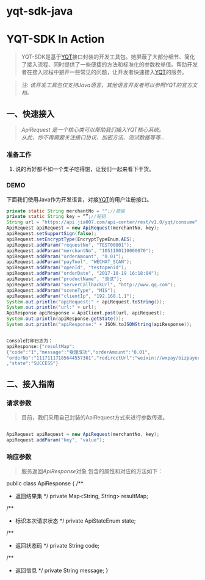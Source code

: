 # yqt-sdk-java
# YQT-SDK In Action

> YQT-SDK是基于[YQT]()接口封装的开发工具包。她屏蔽了大部分细节、简化了接入流程、同时提供了一些便捷的方法和标准化的参数枚举值。帮助开发者在接入过程中避开一些常见的问题，让开发者快速接入[YQT]()的服务。

> *注: 该开发工具包仅支持Java语言，其他语言开发者可以参照YQT的官方文档。*

## 一、快速接入

> *ApiRequest 是一个核心类可以帮助我们接入YQT核心系统。  
> 从此，你不再需要关注接口协议、加密方法、测试数据等等...*

### 准备工作

1. 说的再好都不如一个栗子吃得饱，让我们一起来看下干货。

### DEMO 

下面我们使用Java作为开发语言，对接[YQT]()的用户注册接口。

```java
private static String merchantNo = "";//商编
private static String key = “”;//秘钥
String url = "https://api.jia007.com/api-center/rest/v1.0/yqt/consume";
ApiRequest apiRequest = new ApiRequest(merchantNo, key);
apiRequest.setSupportSign(false);
apiRequest.setEncryptType(EncryptTypeEnum.AES);
apiRequest.addParam("requestNo", "TEST00001");
apiRequest.addParam("merchantNo", "1051100110000070");
apiRequest.addParam("orderAmount", "0.01");
apiRequest.addParam("payTool", "WECHAT_SCAN");
apiRequest.addParam("openId", "testopenid");
apiRequest.addParam("orderDate", "2017-10-19 16:18:04");
apiRequest.addParam("productName", "测试");
apiRequest.addParam("serverCallbackUrl", "http://www.qq.com");
apiRequest.addParam("sceneType", "MIS");
apiRequest.addParam("clientIp", "192.168.1.1");
System.out.println("apiRequest:" + apiRequest.toString());
System.out.println("url:" + url);
ApiResponse apiResponse = ApiClient.post(url, apiRequest);
System.out.println(apiResponse.getState());
System.out.println("apiResponse:" + JSON.toJSONString(apiResponse));


Console打印日志为：
apiResponse:{"resultMap":
{"code":"1","message":"受理成功","orderAmount":"0.01",
"orderNo":"11171117185644557301","redirectUrl":"weixin://wxpay/bizpayurl?pr=oyb4sLN","status":"PROCESS"}
,"state":"SUCCESS"}

```

## 二、接入指南

### 请求参数

> 目前，我们采用自己封装的ApiRequest方式来进行参数传递。

```java

ApiRequest apiRequest = new ApiRequest(merchantNo, key);
apiRequest.addParam("key", "value");
```

### 响应参数

> 服务返回*ApiResponse*对象 包含的属性和对应的方法如下：

public class ApiResponse {
/**
* 返回结果集
*/
private Map<String, String> resultMap;

/**
* 标识本次请求状态
*/
private ApiStateEnum state;

/**
* 返回状态码
*/
private String code;

/**
* 返回信息
*/
private String message;
}

```

